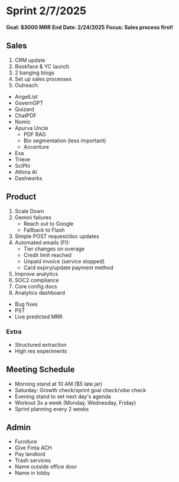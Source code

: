 # Sprint 2/7/2025

**Goal: $3000 MRR**
**End Date: 2/24/2025**
**Focus: Sales process first!**

## Sales
1. CRM update
2. Bookface & YC launch
3. 2 banging blogs
4. Set up sales processes
5. Outreach:
  - AngelList
  - GovernGPT
  - Quizard
  - ChatPDF
  - Nomic
  - Apurva Uncle
    - PDF RAG
    - Bio segmentation (less important)
    - Accenture
  - Exa
  - Trieve
  - SciPhi
  - Athina AI
  - Dashworks

## Product

1. Scale Down
2. Gemini failures
   - Reach out to Google
   - Fallback to Flash
3. Simple POST request/doc updates
4. Automated emails (FI):
   - Tier changes on overage
   - Credit limit reached
   - Unpaid invoice (service stopped)
   - Card expiry/update payment method
5. Improve analytics
6. SOC2 compliance
7. Core config docs
8. Analytics dashboard
  - Bug fixes
  - PST
  - Live predicted MRR

### Extra
- Structured extraction
- High res experiments

## Meeting Schedule
- Morning stand at 10 AM ($5 late jar)
- Saturday: Growth check/sprint goal check/vibe check
- Evening stand to set next day's agenda
- Workout 3x a week (Monday, Wednesday, Friday)
- Sprint planning every 2 weeks

## Admin
- Furniture
- Give Finta ACH
- Pay landlord
- Trash services
- Name outside office door
- Name in lobby

